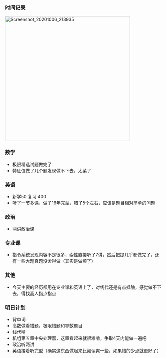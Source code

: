 ### 时间记录

<img src="https://raw.githubusercontent.com/Kong-PR/Typora-picture/master/img/Screenshot_20201006_213935.jpg" alt="Screenshot_20201006_213935" width=400 />

### 数学

- 极限精选试题做完了
- 特征值做了几个题发现做不下去，太菜了

### 英语

- 新学50 复习 400
- 听了一节多课，做了16年完型，错了5个左右，应该是题目相对简单的问题

### 政治

- 两讲政治课

### 专业课

- 指令系统发现内容不是很多，索性直接听了7讲，然后把提几乎都做完了，还有一些大题真题没舍得做（其实是做烦了）

### 其他

- 今天主要的经历都用在专业课和英语上了，对线代还是有点抵触，感觉做不下去，得找高人指点指点

### 明日计划

- 背单词
- 高数做看错题，极限错题和导数题目
- 线代啃
- 机组第五章中央处理器，这章看起来就很难啃，争取4天内能做一遍吧
- 政治听两讲
- 英语接着听完型（确实这东西做起来比阅读爽一些，如果错的少点就更好了）